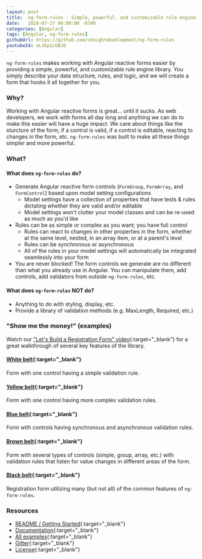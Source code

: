 ```yaml
---
layout: post
title:  ng-form-rules - Simple, powerful, and customizable rule engine library for Angular reactive forms
date:   2018-07-27 00:00:00 -0700
categories: [Angular]
tags: [Angular, ng-form-rules]
githubUrl: https://github.com/cknightdevelopment/ng-form-rules
youtubeId: eL3Gp1cGBJQ
---
```


`ng-form-rules` makes working with Angular reactive forms easier by providing a simple, powerful, and customizable rule engine library. You simply describe your data structure, rules, and logic, and we will create a form that hooks it all together for you.

### Why?

Working with Angular reactive forms is great... until it sucks. As web developers, we work with forms all day long and anything we can do to make this easier will have a huge impact. We care about things like the sturcture of the form, if a control is valid, if a control is editable, reacting to changes in the form, etc. `ng-form-rules` was built to make all these things simpler and more powerful. 

### What?

#### What does `ng-form-rules` do?

* Generate Angular reactive form controls (`FormGroup`, `FormArray`, and `FormControl`) based upon model setting configurations
    * Model settings have a collection of properties that have tests & rules dictating whether they are valid and/or editable
    * Model settings won't clutter your model classes and can be re-used as much as you'd like
* Rules can be as simple or complex as you want; you have full control
    * Rules can react to changes in other properties in the form, whether at the same level, nested, in an array item, or at a parent's level
    * Rules can be synchronous or asynchronous
    * All of the rules in your model settings will automatically be integrated seamlessly into your form
* You are never blocked! The form controls we generate are no different than what you already use in Angular. You can manipulate them, add controls, add validators from outside `ng-form-rules`, etc.

#### What does `ng-form-rules` **NOT** do?

* Anything to do with styling, display, etc.
* Provide a library of validation methods (e.g. MaxLength, Required, etc.)

### "Show me the money!" (examples)

Watch our ["Let's Build a Registration Form" video](https://www.youtube.com/watch?v=eL3Gp1cGBJQ){:target="_blank"} for a great walkthrough of several key features of the library.

#### [White belt](https://stackblitz.com/edit/ngfr-getting-started?file=src%2Fapp%2Fapp.component.ts){:target="_blank"}

Form with one control having a simple validation rule.

#### [Yellow belt](https://stackblitz.com/edit/ngfr-rule-group?file=src%2Fapp%2Fapp.component.ts){:target="_blank"}

Form with one control having more complex validation rules.

#### [Blue belt](https://stackblitz.com/edit/ngfr-rule?file=src%2Fapp%2Fapp.component.ts){:target="_blank"}

Form with controls having synchronous and asynchronous validation rules.

#### [Brown belt](https://stackblitz.com/edit/ngfr-dependency-properties?file=src%2Fapp%2Fapp.component.ts){:target="_blank"}

Form with several types of controls (simple, group, array, etc.) with validation rules that listen for value changes in different areas of the form.

#### [Black belt](https://stackblitz.com/edit/ngfr-registration-form?file=src%2Fapp%2Fapp.component.ts){:target="_blank"}

Registration form utilizing many (but not all) of the common features of `ng-form-rules`.

### Resources

* [README / Getting Started](https://github.com/cknightdevelopment/ng-form-rules){:target="_blank"}
* [Documentation](https://github.com/cknightdevelopment/ng-form-rules/wiki){:target="_blank"}
* [All examples](https://github.com/cknightdevelopment/ng-form-rules/wiki/examples){:target="_blank"}
* [Gitter](https://gitter.im/ng-form-rules/Lobby){:target="_blank"}
* [License](https://github.com/cknightdevelopment/ng-form-rules/blob/master/LICENSE){:target="_blank"}
